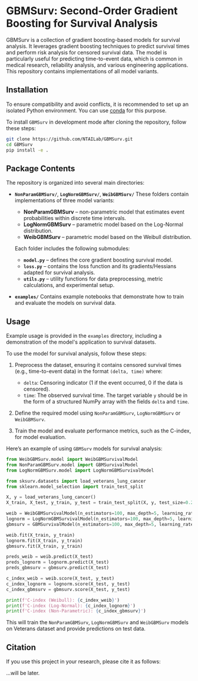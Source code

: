 # GBMSurv: Second-Order Gradient Boosting for Survival Analysis

GBMSurv is a collection of gradient boosting-based models for survival analysis. It leverages gradient boosting techniques to predict survival times and perform risk analysis for censored survival data. The model is particularly useful for predicting time-to-event data, which is common in medical research, reliability analysis, and various engineering applications. This repository contains implementations of all model variants.

## Installation

To ensure compatibility and avoid conflicts, it is recommended to set up an isolated Python environment. You can use [conda](https://docs.anaconda.com/miniconda/) for this purpose.

To install `GBMSurv` in development mode after cloning the repository, follow these steps:

```bash
git clone https://github.com/NTAILab/GBMSurv.git
cd GBMSurv
pip install -e .
```

## Package Contents

The repository is organized into several main directories:

* **`NonParamGBMSurv/`**, **`LogNormGBMSurv/`**, **`WeibGBMSurv/`**
  These folders contain implementations of three model variants:

  * **NonParamGBMSurv** – non-parametric model that estimates event probabilities within discrete time intervals.
  * **LogNormGBMSurv** – parametric model based on the Log-Normal distribution.
  * **WeibGBMSurv** – parametric model based on the Weibull distribution.

  Each folder includes the following submodules:

  * **`model.py`** – defines the core gradient boosting survival model.
  * **`loss.py`** – contains the loss function and its gradients/Hessians adapted for survival analysis.
  * **`utils.py`** – utility functions for data preprocessing, metric calculations, and experimental setup.

* **`examples/`**
  Contains example notebooks that demonstrate how to train and evaluate the models on survival data.


## Usage

Example usage is provided in the `examples` directory, including a demonstration of the model's application to survival datasets.

To use the model for survival analysis, follow these steps:

1. Preprocess the dataset, ensuring it contains censored survival times (e.g., time-to-event data) in the format `(delta, time)` where:
   - `delta`: Censoring indicator (1 if the event occurred, 0 if the data is censored).
   - `time`: The observed survival time.
   The target variable `y` should be in the form of a structured NumPy array with the fields `delta` and `time`.

2. Define the required model using `NonParamGBMSurv`, `LogNormGBMSurv` or `WeibGBMSurv`.
3. Train the model and evaluate performance metrics, such as the C-index, for model evaluation.

Here’s an example of using `GBMSurv` models for survival analysis:

```python
from WeibGBMSurv.model import WeibGBMSurvivalModel
from NonParamGBMSurv.model import GBMSurvivalModel
from LogNormGBMSurv.model import LogNormGBMSurvivalModel

from sksurv.datasets import load_veterans_lung_cancer
from sklearn.model_selection import train_test_split

X, y = load_veterans_lung_cancer()
X_train, X_test, y_train, y_test = train_test_split(X, y, test_size=0.2, random_state=42)

weib = WeibGBMSurvivalModel(n_estimators=100, max_depth=5, learning_rate=0.1)
lognorm = LogNormGBMSurvivalModel(n_estimators=100, max_depth=5, learning_rate=0.1)
gbmsurv = GBMSurvivalModel(n_estimators=100, max_depth=5, learning_rate=0.1)

weib.fit(X_train, y_train)
lognorm.fit(X_train, y_train)
gbmsurv.fit(X_train, y_train)

preds_weib = weib.predict(X_test)
preds_lognorm = lognorm.predict(X_test)
preds_gbmsurv = gbmsurv.predict(X_test)

c_index_weib = weib.score(X_test, y_test)
c_index_lognorm = lognorm.score(X_test, y_test)
c_index_gbmsurv = gbmsurv.score(X_test, y_test)

print(f'C-index (Weibull): {c_index_weib}')
print(f'C-index (Log-Normal): {c_index_lognorm}')
print(f'C-index (Non-Parametric): {c_index_gbmsurv}')
```

This will train the `NonParamGBMSurv`, `LogNormGBMSurv` and `WeibGBMSurv` models on Veterans dataset and provide predictions on test data.

## Citation

If you use this project in your research, please cite it as follows:

...will be later.